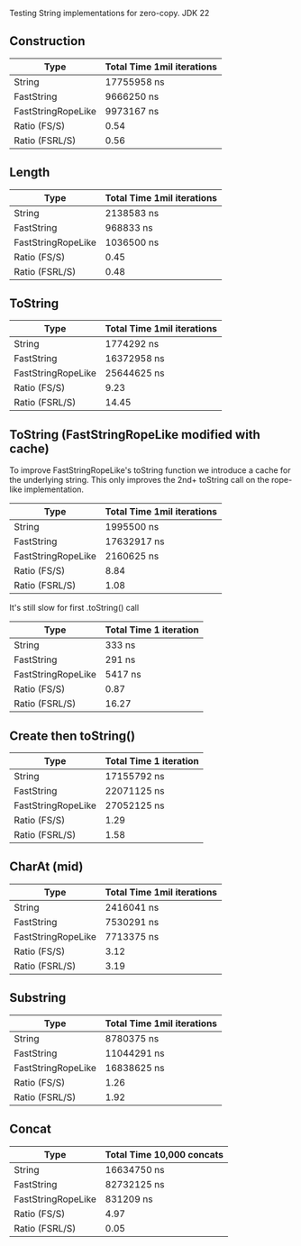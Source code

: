 Testing String implementations for zero-copy. JDK 22

## Construction

| Type               | Total Time 1mil iterations |
|--------------------|----------------------------|
| String             | 17755958 ns                |
| FastString         | 9666250 ns                 |
| FastStringRopeLike | 9973167 ns                 |
| Ratio (FS/S)       | 0.54                       |
| Ratio (FSRL/S)     | 0.56                       |

## Length

| Type               | Total Time 1mil iterations |
|--------------------|----------------------------|
| String             | 2138583 ns                 |
| FastString         | 968833 ns                  |
| FastStringRopeLike | 1036500 ns                 |
| Ratio (FS/S)       | 0.45                       |
| Ratio (FSRL/S)     | 0.48                       |

## ToString

| Type               | Total Time 1mil iterations |
|--------------------|----------------------------|
| String             | 1774292 ns                 |
| FastString         | 16372958 ns                |
| FastStringRopeLike | 25644625 ns                |
| Ratio (FS/S)       | 9.23                       |
| Ratio (FSRL/S)     | 14.45                      |

## ToString (FastStringRopeLike modified with cache)

To improve FastStringRopeLike's toString function we introduce a cache for the underlying string. This only improves the
2nd+ toString call on the rope-like implementation.

| Type               | Total Time 1mil iterations |
|--------------------|----------------------------|
| String             | 1995500 ns                 |
| FastString         | 17632917 ns                |
| FastStringRopeLike | 2160625 ns                 |
| Ratio (FS/S)       | 8.84                       |
| Ratio (FSRL/S)     | 1.08                       |

It's still slow for first .toString() call

| Type               | Total Time 1 iteration |
|--------------------|------------------------|
| String             | 333 ns                 |
| FastString         | 291 ns                 |
| FastStringRopeLike | 5417 ns                |
| Ratio (FS/S)       | 0.87                   |
| Ratio (FSRL/S)     | 16.27                  |

## Create then toString()

| Type               | Total Time 1 iteration |
|--------------------|------------------------|
| String             | 17155792 ns            |
| FastString         | 22071125 ns            |
| FastStringRopeLike | 27052125 ns            |
| Ratio (FS/S)       | 1.29                   |
| Ratio (FSRL/S)     | 1.58                   |

## CharAt (mid)

| Type               | Total Time 1mil iterations |
|--------------------|----------------------------|
| String             | 2416041 ns                 |
| FastString         | 7530291 ns                 |
| FastStringRopeLike | 7713375 ns                 |
| Ratio (FS/S)       | 3.12                       |
| Ratio (FSRL/S)     | 3.19                       |

## Substring

| Type               | Total Time 1mil iterations |
|--------------------|----------------------------|
| String             | 8780375 ns                 |
| FastString         | 11044291 ns                |
| FastStringRopeLike | 16838625 ns                |
| Ratio (FS/S)       | 1.26                       |
| Ratio (FSRL/S)     | 1.92                       |

## Concat

| Type               | Total Time 10,000 concats |
|--------------------|---------------------------|
| String             | 16634750 ns               |
| FastString         | 82732125 ns               |
| FastStringRopeLike | 831209 ns                 |
| Ratio (FS/S)       | 4.97                      |
| Ratio (FSRL/S)     | 0.05                      |


 